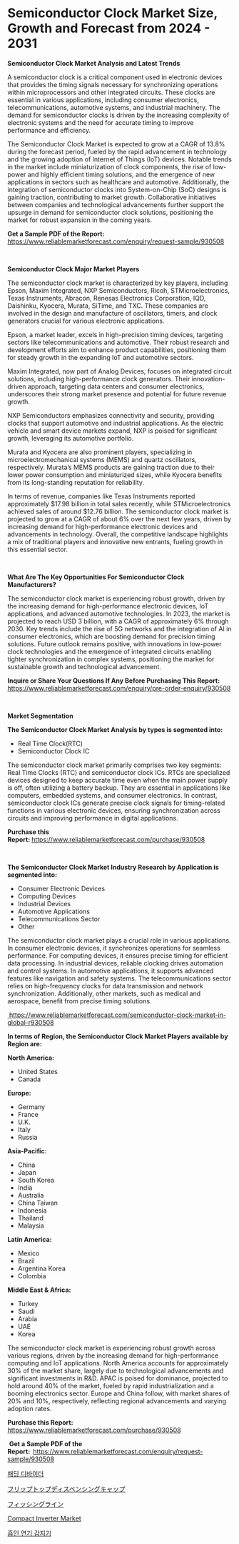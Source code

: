 <p><h1>Semiconductor Clock Market Size, Growth and Forecast from 2024 - 2031</h1></p><p><strong>Semiconductor Clock Market Analysis and Latest Trends</strong></p>
<p><p>A semiconductor clock is a critical component used in electronic devices that provides the timing signals necessary for synchronizing operations within microprocessors and other integrated circuits. These clocks are essential in various applications, including consumer electronics, telecommunications, automotive systems, and industrial machinery. The demand for semiconductor clocks is driven by the increasing complexity of electronic systems and the need for accurate timing to improve performance and efficiency.</p><p>The Semiconductor Clock Market is expected to grow at a CAGR of 13.8% during the forecast period, fueled by the rapid advancement in technology and the growing adoption of Internet of Things (IoT) devices. Notable trends in the market include miniaturization of clock components, the rise of low-power and highly efficient timing solutions, and the emergence of new applications in sectors such as healthcare and automotive. Additionally, the integration of semiconductor clocks into System-on-Chip (SoC) designs is gaining traction, contributing to market growth. Collaborative initiatives between companies and technological advancements further support the upsurge in demand for semiconductor clock solutions, positioning the market for robust expansion in the coming years.</p></p>
<p><strong>Get a Sample PDF of the Report:&nbsp;</strong> <a href="https://www.reliablemarketforecast.com/enquiry/request-sample/930508">https://www.reliablemarketforecast.com/enquiry/request-sample/930508</a></p>
<p>&nbsp;</p>
<p><strong>Semiconductor Clock Major Market Players</strong></p>
<p><p>The semiconductor clock market is characterized by key players, including Epson, Maxim Integrated, NXP Semiconductors, Ricoh, STMicroelectronics, Texas Instruments, Abracon, Renesas Electronics Corporation, IQD, Daishinku, Kyocera, Murata, SiTime, and TXC. These companies are involved in the design and manufacture of oscillators, timers, and clock generators crucial for various electronic applications.</p><p>Epson, a market leader, excels in high-precision timing devices, targeting sectors like telecommunications and automotive. Their robust research and development efforts aim to enhance product capabilities, positioning them for steady growth in the expanding IoT and automotive sectors.</p><p>Maxim Integrated, now part of Analog Devices, focuses on integrated circuit solutions, including high-performance clock generators. Their innovation-driven approach, targeting data centers and consumer electronics, underscores their strong market presence and potential for future revenue growth.</p><p>NXP Semiconductors emphasizes connectivity and security, providing clocks that support automotive and industrial applications. As the electric vehicle and smart device markets expand, NXP is poised for significant growth, leveraging its automotive portfolio.</p><p>Murata and Kyocera are also prominent players, specializing in microelectromechanical systems (MEMS) and quartz oscillators, respectively. Murata’s MEMS products are gaining traction due to their lower power consumption and miniaturized sizes, while Kyocera benefits from its long-standing reputation for reliability.</p><p>In terms of revenue, companies like Texas Instruments reported approximately $17.98 billion in total sales recently, while STMicroelectronics achieved sales of around $12.76 billion. The semiconductor clock market is projected to grow at a CAGR of about 6% over the next few years, driven by increasing demand for high-performance electronic devices and advancements in technology. Overall, the competitive landscape highlights a mix of traditional players and innovative new entrants, fueling growth in this essential sector.</p></p>
<p>&nbsp;</p>
<p><strong>What Are The Key Opportunities For Semiconductor Clock Manufacturers?</strong></p>
<p><p>The semiconductor clock market is experiencing robust growth, driven by the increasing demand for high-performance electronic devices, IoT applications, and advanced automotive technologies. In 2023, the market is projected to reach USD 3 billion, with a CAGR of approximately 6% through 2030. Key trends include the rise of 5G networks and the integration of AI in consumer electronics, which are boosting demand for precision timing solutions. Future outlook remains positive, with innovations in low-power clock technologies and the emergence of integrated circuits enabling tighter synchronization in complex systems, positioning the market for sustainable growth and technological advancement.</p></p>
<p><strong>Inquire or Share Your Questions If Any Before Purchasing This Report:</strong> <a href="https://www.reliablemarketforecast.com/enquiry/pre-order-enquiry/930508">https://www.reliablemarketforecast.com/enquiry/pre-order-enquiry/930508</a></p>
<p>&nbsp;</p>
<p><strong>Market Segmentation</strong></p>
<p><strong>The Semiconductor Clock Market Analysis by types is segmented into:</strong></p>
<p><ul><li>Real Time Clock(RTC)</li><li>Semiconductor Clock IC</li></ul></p>
<p><p>The semiconductor clock market primarily comprises two key segments: Real Time Clocks (RTC) and semiconductor clock ICs. RTCs are specialized devices designed to keep accurate time even when the main power supply is off, often utilizing a battery backup. They are essential in applications like computers, embedded systems, and consumer electronics. In contrast, semiconductor clock ICs generate precise clock signals for timing-related functions in various electronic devices, ensuring synchronization across circuits and improving performance in digital applications.</p></p>
<p><strong>Purchase this Report:&nbsp;</strong><a href="https://www.reliablemarketforecast.com/purchase/930508">https://www.reliablemarketforecast.com/purchase/930508</a></p>
<p>&nbsp;</p>
<p><strong>The Semiconductor Clock Market Industry Research by Application is segmented into:</strong></p>
<p><ul><li>Consumer Electronic Devices</li><li>Computing Devices</li><li>Industrial Devices</li><li>Automotive Applications</li><li>Telecommunications Sector</li><li>Other</li></ul></p>
<p><p>The semiconductor clock market plays a crucial role in various applications. In consumer electronic devices, it synchronizes operations for seamless performance. For computing devices, it ensures precise timing for efficient data processing. In industrial devices, reliable clocking drives automation and control systems. In automotive applications, it supports advanced features like navigation and safety systems. The telecommunications sector relies on high-frequency clocks for data transmission and network synchronization. Additionally, other markets, such as medical and aerospace, benefit from precise timing solutions.</p></p>
<p><a href="https://www.reliablemarketforecast.com/semiconductor-clock-market-in-global-r930508">&nbsp;https://www.reliablemarketforecast.com/semiconductor-clock-market-in-global-r930508</a></p>
<p><strong>In terms of Region, the Semiconductor Clock Market Players available by Region are:</strong></p>
<p>
    <p> <strong> North America: </strong>
        <ul>
            <li>United States</li>
            <li>Canada</li>
        </ul>
        </p> 
    <p> <strong> Europe: </strong>
        <ul>
            <li>Germany</li>
            <li>France</li>
            <li>U.K.</li>
            <li>Italy</li>
            <li>Russia</li>
        </ul>
        </p> 
    <p> <strong> Asia-Pacific: </strong>
        <ul>
            <li>China</li>
            <li>Japan</li>
            <li>South Korea</li>
            <li>India</li>
            <li>Australia</li>
            <li>China Taiwan</li>
            <li>Indonesia</li>
            <li>Thailand</li>
            <li>Malaysia</li>
        </ul>
        </p> 
    <p> <strong> Latin America: </strong>
        <ul>
            <li>Mexico</li>
            <li>Brazil</li>
            <li>Argentina Korea</li>
            <li>Colombia</li>
        </ul>
        </p> 
    <p> <strong> Middle East & Africa: </strong>
        <ul>
            <li>Turkey</li>
            <li>Saudi</li>
            <li>Arabia</li>
            <li>UAE</li>
            <li>Korea</li>
        </ul>
    </p>
    </p>
<p><p>The semiconductor clock market is experiencing robust growth across various regions, driven by the increasing demand for high-performance computing and IoT applications. North America accounts for approximately 30% of the market share, largely due to technological advancements and significant investments in R&D. APAC is poised for dominance, projected to hold around 40% of the market, fueled by rapid industrialization and a booming electronics sector. Europe and China follow, with market shares of 20% and 10%, respectively, reflecting regional advancements and varying adoption rates.</p></p>
<p><strong>Purchase this Report: </strong><a href="https://www.reliablemarketforecast.com/purchase/930508">https://www.reliablemarketforecast.com/purchase/930508</a></p>
<p>&nbsp;<strong>Get a Sample PDF of the Report:&nbsp;&nbsp;</strong><a href="https://www.reliablemarketforecast.com/enquiry/request-sample/930508">https://www.reliablemarketforecast.com/enquiry/request-sample/930508</a></p>
<p><strong></strong></p>
<p><p><a href="https://medium.com/@hossainvi014/%EC%84%B8%EA%B3%84-padded-divider-market-%EC%9D%80-2024%EC%97%90%EC%84%9C-2031%EB%A1%9C-%EC%97%B0%ED%8F%89%EA%B7%A0-%EC%A6%9D%EA%B0%80%EC%9C%A8%EC%9D%84-%EB%B3%B4%EC%9D%BC-%EA%B2%83%EC%9C%BC%EB%A1%9C-%EC%98%88%EC%83%81%EB%90%A9%EB%8B%88%EB%8B%A4-51056e98c736">패딩 디바이더</a></p><p><a href="https://medium.com/@americahilario/flip-top-dispensing-cap-market-%E3%81%AE%E3%82%B0%E3%83%AD%E3%83%BC%E3%83%90%E3%83%AB%E5%B8%82%E5%A0%B4%E6%A6%82%E8%A6%81%E3%81%AF-%E4%B8%96%E7%95%8C%E3%81%8A%E3%82%88%E3%81%B3%E4%B8%BB%E8%A6%81%E5%B8%82%E5%A0%B4%E3%81%AB%E3%81%8A%E3%81%91%E3%82%8B%E6%A5%AD%E7%95%8C%E3%81%AB%E5%BD%B1%E9%9F%BF%E3%82%92%E4%B8%8E%E3%81%88%E3%82%8B%E4%B8%BB%E8%A6%81%E3%81%AA%E3%83%88%E3%83%AC%E3%83%B3%E3%83%89%E3%81%AB%E3%81%A4%E3%81%84%E3%81%A6-%E7%8B%AC%E8%87%AA%E3%81%AE%E8%A6%96%E7%82%B9%E3%82%92%E6%8F%90%E4%BE%9B%E3%81%97%E3%81%BE%E3%81%99-8d0d3632e29c">フリップトップディスペンシングキャップ</a></p><p><a href="https://medium.com/@americahilario/fishing-lines-market-%E3%81%AF-%E3%82%B3%E3%82%B9%E3%83%88%E7%AE%A1%E7%90%86%E3%81%A8%E5%8A%B9%E7%8E%87%E5%90%91%E4%B8%8A%E3%82%92%E5%84%AA%E5%85%88%E3%81%97%E3%81%BE%E3%81%99-%E3%81%95%E3%82%89%E3%81%AB-%E5%A0%B1%E5%91%8A%E6%9B%B8%E3%81%AF%E5%B8%82%E5%A0%B4%E3%81%AE%E9%9C%80%E8%A6%81%E9%9D%A2%E3%81%A8%E4%BE%9B%E7%B5%A6%E9%9D%A2%E3%81%AE%E4%B8%A1%E6%96%B9%E3%82%92%E3%82%AB%E3%83%90%E3%83%BC%E3%81%97%E3%81%A6%E3%81%84%E3%81%BE%E3%81%99-fishing-lines-%E5%B8%82%E5%A0%B4%E3%81%AF-2024-%E3%81%8B%E3%82%89-226bca8bc9ad">フィッシングライン</a></p><p><a href="https://www.linkedin.com/pulse/strategic-market-insights-global-compact-inverter-2024-2031-nz4bc?trackingId=bf6%2BGqWSQ8a0znN1Ne7nqQ%3D%3D">Compact Inverter Market</a></p><p><a href="https://medium.com/@ejuynpri79/aspirating-smoke-detector-market-%EC%9D%98-%EA%B8%80%EB%A1%9C%EB%B2%8C-%EC%8B%9C%EC%9E%A5-%EA%B0%9C%EC%9A%94%EB%8A%94-%EC%A0%84-%EC%84%B8%EA%B3%84-%EB%B0%8F-%EC%A3%BC%EC%9A%94-%EC%8B%9C%EC%9E%A5%EC%9D%98-%EC%82%B0%EC%97%85%EC%97%90-%EC%98%81%ED%96%A5%EC%9D%84-%EB%AF%B8%EC%B9%98%EB%8A%94-%EC%A3%BC%EC%9A%94-%ED%8A%B8%EB%A0%8C%EB%93%9C%EC%97%90-%EB%8C%80%ED%95%9C-%EB%8F%85%ED%8A%B9%ED%95%9C-%EA%B4%80%EC%A0%90%EC%9D%84-%EC%A0%9C%EA%B3%B5%ED%95%A9%EB%8B%88%EB%8B%A4-6a34632c6320?postPublishedType=initial">흡인 연기 감지기</a></p></p>